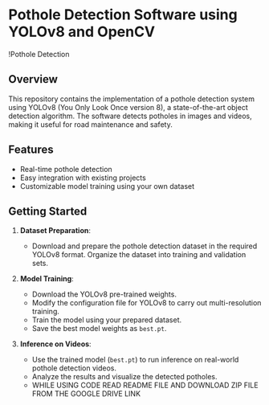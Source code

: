 # Pothole Detection Software using YOLOv8 and OpenCV

!Pothole Detection

## Overview

This repository contains the implementation of a pothole detection system using YOLOv8 (You Only Look Once version 8), a state-of-the-art object detection algorithm. The software detects potholes in images and videos, making it useful for road maintenance and safety.

## Features

- Real-time pothole detection
- Easy integration with existing projects
- Customizable model training using your own dataset

## Getting Started

1. **Dataset Preparation**:
   - Download and prepare the pothole detection dataset in the required YOLOv8 format. Organize the dataset into training and validation sets.

2. **Model Training**:
   - Download the YOLOv8 pre-trained weights.
   - Modify the configuration file for YOLOv8 to carry out multi-resolution training.
   - Train the model using your prepared dataset.
   - Save the best model weights as `best.pt`.

3. **Inference on Videos**:
   - Use the trained model (`best.pt`) to run inference on real-world pothole detection videos.
   - Analyze the results and visualize the detected potholes.
   - WHILE USING CODE READ README FILE AND DOWNLOAD ZIP FILE FROM THE GOOGLE DRIVE LINK
